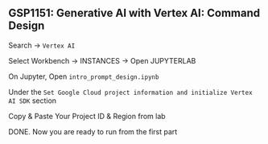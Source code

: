 ## GSP1151: Generative AI with Vertex AI: Command Design

Search -> `Vertex AI`

Select Workbench -> INSTANCES -> Open JUPYTERLAB

On Jupyter,
Open `intro_prompt_design.ipynb`

Under the `Set Google Cloud project information and initialize Vertex AI SDK` section

Copy & Paste Your Project ID & Region from lab

DONE. Now you are ready to run from the first part
